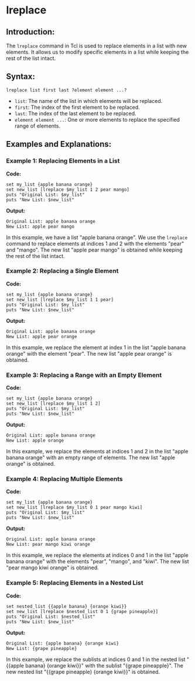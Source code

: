 # lreplace

## Introduction:

The `lreplace` command in Tcl is used to replace elements in a list with new elements. It allows us to modify specific elements in a list while keeping the rest of the list intact. 

## Syntax: 

`lreplace list first last ?element element ...?`

- `list`: The name of the list in which elements will be replaced.
- `first`: The index of the first element to be replaced.
- `last`: The index of the last element to be replaced.
- `element element ...`: One or more elements to replace the specified range of elements.


## Examples and Explanations:

### Example 1: Replacing Elements in a List

**Code:**
``````
set my_list {apple banana orange}
set new_list [lreplace $my_list 1 2 pear mango]
puts "Original List: $my_list"
puts "New List: $new_list"
``````

**Output:**
``````
Original List: apple banana orange
New List: apple pear mango
``````

In this example, we have a list "apple banana orange". We use the `lreplace` command to replace elements at indices 1 and 2 with the elements "pear" and "mango". The new list "apple pear mango" is obtained while keeping the rest of the list intact.

### Example 2: Replacing a Single Element

**Code:**
``````
set my_list {apple banana orange}
set new_list [lreplace $my_list 1 1 pear]
puts "Original List: $my_list"
puts "New List: $new_list"
``````

**Output:**
``````
Original List: apple banana orange
New List: apple pear orange
``````

In this example, we replace the element at index 1 in the list "apple banana orange" with the element "pear". The new list "apple pear orange" is obtained.

### Example 3: Replacing a Range with an Empty Element

**Code:**
``````
set my_list {apple banana orange}
set new_list [lreplace $my_list 1 2]
puts "Original List: $my_list"
puts "New List: $new_list"
``````

**Output:**
``````
Original List: apple banana orange
New List: apple orange
``````

In this example, we replace the elements at indices 1 and 2 in the list "apple banana orange" with an empty range of elements. The new list "apple orange" is obtained.

### Example 4: Replacing Multiple Elements

**Code:**
``````
set my_list {apple banana orange}
set new_list [lreplace $my_list 0 1 pear mango kiwi]
puts "Original List: $my_list"
puts "New List: $new_list"
``````

**Output:**
``````
Original List: apple banana orange
New List: pear mango kiwi orange
``````

In this example, we replace the elements at indices 0 and 1 in the list "apple banana orange" with the elements "pear", "mango", and "kiwi". The new list "pear mango kiwi orange" is obtained.

### Example 5: Replacing Elements in a Nested List

**Code:**
``````
set nested_list {{apple banana} {orange kiwi}}
set new_list [lreplace $nested_list 0 1 {grape pineapple}]
puts "Original List: $nested_list"
puts "New List: $new_list"
``````

**Output:**
``````
Original List: {apple banana} {orange kiwi}
New List: {grape pineapple}
``````

In this example, we replace the sublists at indices 0 and 1 in the nested list "{{apple banana} {orange kiwi}}" with the sublist "{grape pineapple}". The new nested list "{{grape pineapple} {orange kiwi}}" is obtained.

